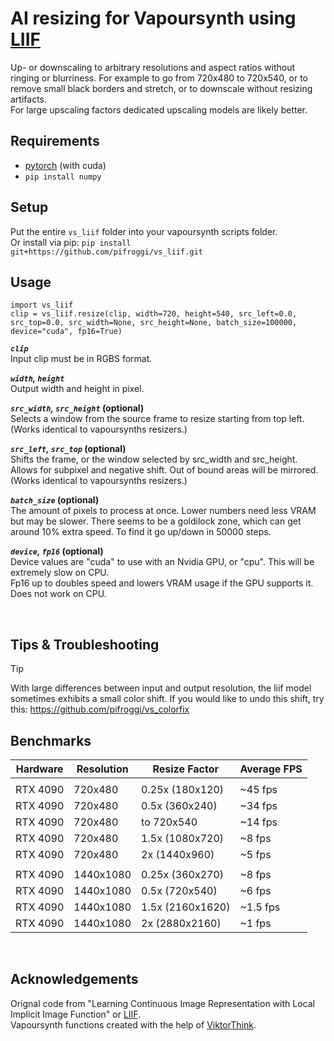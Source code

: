 
























# AI resizing for Vapoursynth using [LIIF](https://github.com/yinboc/liif) 
Up- or downscaling to arbitrary resolutions and aspect ratios without ringing or blurriness. For example to go from 720x480 to 720x540, or to remove small black borders and stretch, or to downscale without resizing artifacts.  
For large upscaling factors dedicated upscaling models are likely better.


## Requirements
* [pytorch](https://pytorch.org/) (with cuda)
* `pip install numpy`

## Setup
Put the entire `vs_liif` folder into your vapoursynth scripts folder.  
Or install via pip: `pip install git+https://github.com/pifroggi/vs_liif.git`

## Usage

    import vs_liif
    clip = vs_liif.resize(clip, width=720, height=540, src_left=0.0, src_top=0.0, src_width=None, src_height=None, batch_size=100000, device="cuda", fp16=True)

__*`clip`*__  
Input clip must be in RGBS format.

__*`width`, `height`*__  
Output width and height in pixel.

__*`src_width`, `src_height`* (optional)__  
Selects a window from the source frame to resize starting from top left.  
(Works identical to vapoursynths resizers.)

__*`src_left`, `src_top`* (optional)__  
Shifts the frame, or the window selected by src_width and src_height. Allows for subpixel and negative shift. Out of bound areas will be mirrored.  
(Works identical to vapoursynths resizers.)

__*`batch_size`* (optional)__  
The amount of pixels to process at once. Lower numbers need less VRAM but may be slower. There seems to be a goldilock zone, which can get around 10% extra speed. To find it go up/down in 50000 steps.

__*`device`, `fp16`* (optional)__  
Device values are "cuda" to use with an Nvidia GPU, or "cpu". This will be extremely slow on CPU.  
Fp16 up to doubles speed and lowers VRAM usage if the GPU supports it. Does not work on CPU.

<br />

## Tips & Troubleshooting
> [!TIP]
> With large differences between input and output resolution, the liif model sometimes exhibits a small color shift. If you would like to undo this shift, try this: https://github.com/pifroggi/vs_colorfix

## Benchmarks

| Hardware | Resolution  | Resize Factor   | Average FPS
| -------- | ----------- | --------------- | -----------
|          |             |                 |           
| RTX 4090 | 720x480     | 0.25x (180x120) | ~45 fps
| RTX 4090 | 720x480     | 0.5x (360x240)  | ~34 fps
| RTX 4090 | 720x480     | to 720x540      | ~14 fps
| RTX 4090 | 720x480     | 1.5x (1080x720) | ~8 fps
| RTX 4090 | 720x480     | 2x (1440x960)   | ~5 fps
|          |             |                 |           
| RTX 4090 | 1440x1080   | 0.25x (360x270) | ~8 fps
| RTX 4090 | 1440x1080   | 0.5x (720x540)  | ~6 fps
| RTX 4090 | 1440x1080   | 1.5x (2160x1620)| ~1.5 fps
| RTX 4090 | 1440x1080   | 2x (2880x2160)  | ~1 fps

<br />

## Acknowledgements 
Orignal code from "Learning Continuous Image Representation with Local Implicit Image Function" or [LIIF](https://github.com/yinboc/liif).  
Vapoursynth functions created with the help of [ViktorThink](https://github.com/ViktorThink). 
